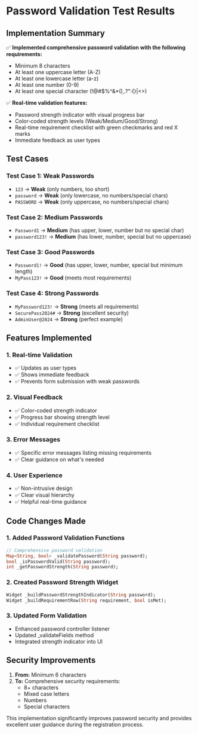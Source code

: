 # Password Validation Test Results

## Implementation Summary

✅ **Implemented comprehensive password validation with the following requirements:**
- Minimum 8 characters
- At least one uppercase letter (A-Z)
- At least one lowercase letter (a-z)
- At least one number (0-9)
- At least one special character (!@#$%^&*(),.?":{}|<>)

✅ **Real-time validation features:**
- Password strength indicator with visual progress bar
- Color-coded strength levels (Weak/Medium/Good/Strong)
- Real-time requirement checklist with green checkmarks and red X marks
- Immediate feedback as user types

## Test Cases

### Test Case 1: Weak Passwords
- `123` → **Weak** (only numbers, too short)
- `password` → **Weak** (only lowercase, no numbers/special chars)
- `PASSWORD` → **Weak** (only uppercase, no numbers/special chars)

### Test Case 2: Medium Passwords
- `Password1` → **Medium** (has upper, lower, number but no special char)
- `password123!` → **Medium** (has lower, number, special but no uppercase)

### Test Case 3: Good Passwords
- `Password1!` → **Good** (has upper, lower, number, special but minimum length)
- `MyPass123!` → **Good** (meets most requirements)

### Test Case 4: Strong Passwords
- `MyPassword123!` → **Strong** (meets all requirements)
- `SecurePass2024#` → **Strong** (excellent security)
- `AdminUser@2024` → **Strong** (perfect example)

## Features Implemented

### 1. Real-time Validation
- ✅ Updates as user types
- ✅ Shows immediate feedback
- ✅ Prevents form submission with weak passwords

### 2. Visual Feedback
- ✅ Color-coded strength indicator
- ✅ Progress bar showing strength level
- ✅ Individual requirement checklist

### 3. Error Messages
- ✅ Specific error messages listing missing requirements
- ✅ Clear guidance on what's needed

### 4. User Experience
- ✅ Non-intrusive design
- ✅ Clear visual hierarchy
- ✅ Helpful real-time guidance

## Code Changes Made

### 1. Added Password Validation Functions
```dart
// Comprehensive password validation
Map<String, bool> _validatePassword(String password);
bool _isPasswordValid(String password);
int _getPasswordStrength(String password);
```

### 2. Created Password Strength Widget
```dart
Widget _buildPasswordStrengthIndicator(String password);
Widget _buildRequirementRow(String requirement, bool isMet);
```

### 3. Updated Form Validation
- Enhanced password controller listener
- Updated _validateFields method
- Integrated strength indicator into UI

## Security Improvements

1. **From:** Minimum 6 characters
2. **To:** Comprehensive security requirements:
   - 8+ characters
   - Mixed case letters
   - Numbers
   - Special characters

This implementation significantly improves password security and provides excellent user guidance during the registration process.